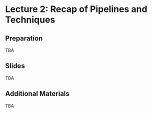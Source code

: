 # Lecture 2: Recap of Pipelines and Techniques

## Preparation

TBA

## Slides

TBA

## Additional Materials

TBA
